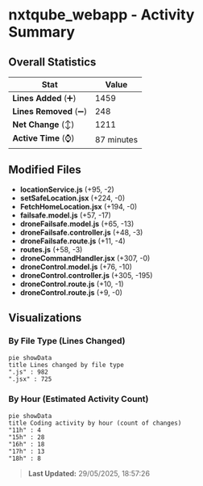 # nxtqube_webapp - Activity Summary 

## Overall Statistics

| Stat                   | Value                                                             |
| ---------------------- | ----------------------------------------------------------------- |
| **Lines Added** (➕)   | 1459                                          |
| **Lines Removed** (➖) | 248                                        |
| **Net Change** (↕)    | 1211                |
| **Active Time** (⌚)   | 87 minutes |


## Modified Files
- **locationService.js** (+95, -2)
- **setSafeLocation.jsx** (+224, -0)
- **FetchHomeLocation.jsx** (+194, -0)
- **failsafe.model.js** (+57, -17)
- **droneFailsafe.model.js** (+65, -13)
- **droneFailsafe.controller.js** (+48, -3)
- **droneFailsafe.route.js** (+11, -4)
- **routes.js** (+58, -3)
- **droneCommandHandler.jsx** (+307, -0)
- **droneControl.model.js** (+76, -10)
- **droneControl.controller.js** (+305, -195)
- **droneControl.route.js** (+10, -1)
- **droneControl.route.js** (+9, -0)

## Visualizations

### By File Type (Lines Changed)

```mermaid
pie showData
title Lines changed by file type
".js" : 982
".jsx" : 725
```

### By Hour (Estimated Activity Count)

```mermaid
pie showData
title Coding activity by hour (count of changes)
"11h" : 4
"15h" : 28
"16h" : 18
"17h" : 13
"18h" : 8
```


> **Last Updated:** 29/05/2025, 18:57:26